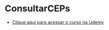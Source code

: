 # ConsultarCEPs

  - [Clique aqui para acessar o curso na Udemy](https://www.udemy.com/course/webservice-correios/) 
